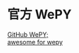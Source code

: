 # 官方 WePY  
[GitHub WePY;](https://github.com/Tencent/wepy)  
[awesome for wepy](https://github.com/aben1188/awesome-wepy)  
